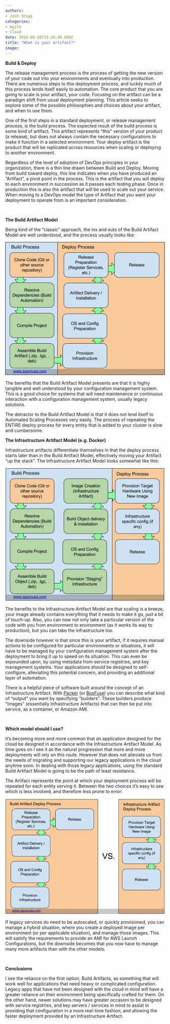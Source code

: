 ```yaml
---
authors:
- Josh Shipp
categories:
- Agile
- Cloud
date: 2016-06-20T13:20:49.000Z
title: "What is your artifact?"
image: 
---
```


**Build & Deploy**

<span style="font-weight: 400">The release management process is the process of getting the new version of your code out into your environments and eventually into production. There are numerous steps to this deployment process, and luckily much of this process lends itself easily to automation. The core product that you are going to scale is your artifact, your code. Focusing on the artifact can be a paradigm shift from usual deployment planning. This article seeks to explore some of the possible philosophies and choices about your artifact, and when to use them.</span>

<span style="font-weight: 400">One of the first steps in a standard deployment, or release management process, is the build process. The expected result of the build process is some kind of artifact. This artifact represents “this” version of your product (a release), but does not always contain the necessary configurations to make it function in a selected environment. Your deploy artifact is the product that will be replicated across resources when scaling or deploying to another environment. </span>

<span style="font-weight: 400">Regardless of the level of adoption of DevOps principles in your organization, there is a thin line drawn between Build and Deploy. Moving from build toward deploy, this line indicates when you have produced an “Artifact”, a pivot point in the process. This is the artifact that you will deploy to each environment in succession as it passes each testing phase. Once in production this is also the artifact that will be used to scale out your service. When moving to a DevOps model the type of Artifact that you want your deployment to operate from is an important consideration. </span>

 

**The Build Artifact Model**

<span style="font-weight: 400">Being kind of the “classic” approach, the ins and outs of the Build Artifact Model are well understood, and the process usually looks like:</span>

<span style="font-weight: 400">[![Build Artifact Model](https://raw.githubusercontent.com/ippontech/blog-usa/master/images/2016/06/What-is-Your-Artifact.png)](https://raw.githubusercontent.com/ippontech/blog-usa/master/images/2016/06/What-is-Your-Artifact.png)</span>

<span style="font-weight: 400">The benefits that the Build Artifact Model presents are that it is highly tangible and well understood by your configuration management system. This is a good choice for systems that will need maintenance or continuous interaction with a configuration management system, usually legacy solutions. </span>

<span style="font-weight: 400">The detractor to the Build Artifact Model is that it does not lend itself to Automated Scaling Processes very easily. The process of repeating the ENTIRE deploy </span>process for every entity that is added to your cluster is slow and cumbersome.

**The Infrastructure Artifact Model (e.g. Docker)**

<span style="font-weight: 400">Infrastructure artifacts differentiate themselves in that the deploy process starts later than in the Build Artifact Model, effectively moving your Artifact “up the stack”. The Infrastructure Artifact Model looks somewhat like this:</span>

<span style="font-weight: 400">[![What is Your Artifact (1)](https://raw.githubusercontent.com/ippontech/blog-usa/master/images/2016/06/What-is-Your-Artifact-1.png)](https://raw.githubusercontent.com/ippontech/blog-usa/master/images/2016/06/What-is-Your-Artifact-1.png)</span>

<span style="font-weight: 400">The benefits to the Infrastructure Artifact Model are that scaling is a breeze, your image already contains everything that it needs to make it go, just a bit of touch-up. Also, you can now not only take a particular version of the code with you from environment to environment (as it works its way to production), but you can take the infrastructure too. </span>

<span style="font-weight: 400">The downside however is that since this is your artifact, if it requires manual actions to be configured for particular environments or situations, it will have to be managed by your configuration management system after the deployment to bring it up to speed on its situation. This can even be expounded upon, by using metadata from service registries, and key management systems. Your applications should be designed to self-configure, alleviating this potential concern, and providing an additional layer of automation.</span>

<span style="font-weight: 400">There is a helpful piece of software built around the concept of an Infrastructure Artifact. With </span>[<span style="font-weight: 400">Packer</span>](https://www.packer.io/)<span style="font-weight: 400"> (or </span>[<span style="font-weight: 400">BoxFuse</span>](https://boxfuse.com/)<span style="font-weight: 400">) you can describe what kind of “output” you want by specifying “builders”. These builders produce “Images” (essentially Infrastructure Artifacts) that can then be put into service, as a container, or Amazon AMI.</span>

 

**Which model should I use?**

<span style="font-weight: 400">It’s becoming more and more common that an application designed for the cloud be designed in accordance with the Infrastructure Artifact Model. As time goes on I see it as the natural progression that more and more deployments will rely on this route. However that does not alleviate us from the needs of migrating and supporting our legacy applications in the cloud anytime soon. In dealing with those legacy applications, using the standard Build Artifact Model is going to be the path of least resistance. </span>

<span style="font-weight: 400">The Artifact represents the point at which your deployment process will be repeated for each entity serving it. Between the two choices it’s easy to see which is less involved, and therefore less prone to error:</span>

[![What is Your Artifact (2)](https://raw.githubusercontent.com/ippontech/blog-usa/master/images/2016/06/What-is-Your-Artifact-2.png)](https://raw.githubusercontent.com/ippontech/blog-usa/master/images/2016/06/What-is-Your-Artifact-2.png)

If legacy services do need to be autoscaled, or quickly provisioned, you can manage a hybrid situation, where you create a deployed image per environment (or per applicable situation), and manage those images. This will satisfy the requirements to provide an AMI for AWS Launch Configurations, but the downside becomes that you now have to manage many more artifacts than with the other models.

 

**Conclusions**

<span style="font-weight: 400">I see the reliance on the first option, Build Artifacts, as something that will work well for applications that need heavy or complicated configuration. Legacy apps that have not been designed with the cloud in mind will have a greater reliance on their environment being specifically crafted for them. On the other hand, newer solutions may have greater occasion to be designed with service registries, and key servers / services in mind to assist in providing that configuration in a more real-time fashion, and allowing the faster deployment provided by an Infrastructure Artifact. </span>
